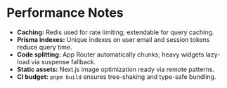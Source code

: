 # Performance Notes

- **Caching:** Redis used for rate limiting; extendable for query caching.
- **Prisma indexes:** Unique indexes on user email and session tokens reduce query time.
- **Code splitting:** App Router automatically chunks; heavy widgets lazy-load via suspense fallback.
- **Static assets:** Next.js image optimization ready via remote patterns.
- **CI budget:** `pnpm build` ensures tree-shaking and type-safe bundling.
